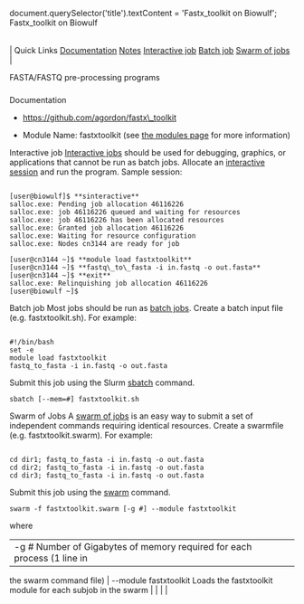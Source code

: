

document.querySelector('title').textContent = 'Fastx\_toolkit on Biowulf';
Fastx\_toolkit on Biowulf


|  |
| --- |
| 
Quick Links
[Documentation](#doc)
[Notes](#notes)
[Interactive job](#int) 
[Batch job](#sbatch) 
[Swarm of jobs](#swarm) 
 |


FASTA/FASTQ pre-processing programs


### 


Documentation
* https://github.com/agordon/fastx\_toolkit


* Module Name: fastxtoolkit (see [the 
 modules page](/apps/modules.html) for more information)



Interactive job
[Interactive jobs](/docs/userguide.html#int) should be used for debugging, graphics, or applications that cannot be run as batch jobs.
Allocate an [interactive session](/docs/userguide.html#int) and run the program. Sample session:



```

[user@biowulf]$ **sinteractive**
salloc.exe: Pending job allocation 46116226
salloc.exe: job 46116226 queued and waiting for resources
salloc.exe: job 46116226 has been allocated resources
salloc.exe: Granted job allocation 46116226
salloc.exe: Waiting for resource configuration
salloc.exe: Nodes cn3144 are ready for job

[user@cn3144 ~]$ **module load fastxtoolkit**
[user@cn3144 ~]$ **fastq\_to\_fasta -i in.fastq -o out.fasta**
[user@cn3144 ~]$ **exit**
salloc.exe: Relinquishing job allocation 46116226
[user@biowulf ~]$

```


Batch job
Most jobs should be run as [batch jobs](/docs/userguide.html#submit).
Create a batch input file (e.g. fastxtoolkit.sh). For example:



```

#!/bin/bash
set -e
module load fastxtoolkit
fastq_to_fasta -i in.fastq -o out.fasta
```

Submit this job using the Slurm [sbatch](/docs/userguide.html) command.



```
sbatch [--mem=#] fastxtoolkit.sh
```

Swarm of Jobs 
A [swarm of jobs](/apps/swarm.html) is an easy way to submit a set of independent commands requiring identical resources.
Create a swarmfile (e.g. fastxtoolkit.swarm). For example:



```

cd dir1; fastq_to_fasta -i in.fastq -o out.fasta
cd dir2; fastq_to_fasta -i in.fastq -o out.fasta
cd dir3; fastq_to_fasta -i in.fastq -o out.fasta

```

Submit this job using the [swarm](/apps/swarm.html) command.



```
swarm -f fastxtoolkit.swarm [-g #] --module fastxtoolkit
```

where
 

|  |  |  |  |
| --- | --- | --- | --- |
| -g *#*  Number of Gigabytes of memory required for each process (1 line in 
 the swarm command file) 
 | --module fastxtoolkit Loads the fastxtoolkit module for each subjob in the swarm  | |
 | |








